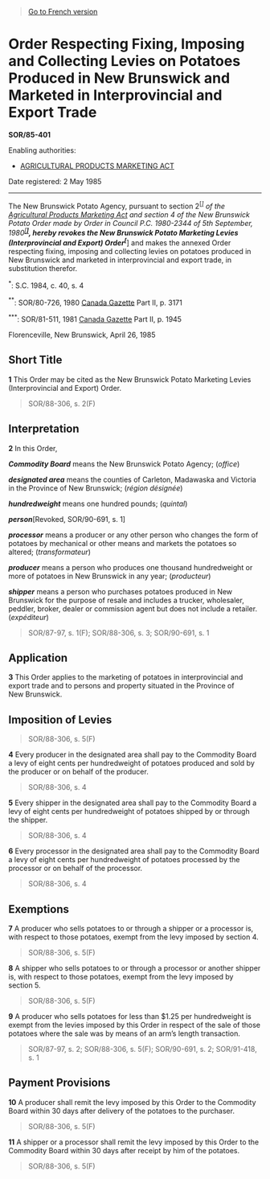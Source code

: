 > [Go to French version](/fr/Règlements/Décrets,%20ordonnances%20et%20règlements%20statutaires/85/401.md)

# Order Respecting Fixing, Imposing and Collecting Levies on Potatoes Produced in New Brunswick and Marketed in Interprovincial and Export Trade

**SOR/85-401**

Enabling authorities: 
- [AGRICULTURAL PRODUCTS MARKETING ACT](/en/Acts/Revised%20Statutes%20of%20Canada/A/A-6.md)

Date registered: 2 May 1985

----------

The New Brunswick Potato Agency, pursuant to section 2<sup><a href='#fn_1e'>[*]</a></sup> of the [Agricultural Products Marketing Act](/en/Acts/Revised%20Statutes%20of%20Canada/A/A-6.md) and section 4 of the New Brunswick Potato Order made by Order in Council P.C. 1980-2344 of 5th September, 1980<sup><a href='#fn_2e'>[**]</a></sup>, hereby revokes the New Brunswick Potato Marketing Levies (Interprovincial and Export) Order<sup><a href='#fn_3e'>[***]</a></sup> and makes the annexed Order respecting fixing, imposing and collecting levies on potatoes produced in New Brunswick and marketed in interprovincial and export trade, in substitution therefor.

<a name='fn_1e'><sup>*</sup></a>: S.C. 1984, c. 40, s. 4<br />

<a name='fn_2e'><sup>**</sup></a>: SOR/80-726, 1980 [Canada Gazette](http://www.gazette.gc.ca/) Part II, p. 3171<br />

<a name='fn_3e'><sup>***</sup></a>: SOR/81-511, 1981 [Canada Gazette](http://www.gazette.gc.ca/) Part II, p. 1945<br />

Florenceville, New Brunswick, April 26, 1985




## Short Title


**1** This Order may be cited as the New Brunswick Potato Marketing Levies (Interprovincial and Export) Order.
> SOR/88-306, s. 2(F)





## Interpretation


**2** In this Order,

***Commodity Board*** means the New Brunswick Potato Agency; (*office*)

***designated area*** means the counties of Carleton, Madawaska and Victoria in the Province of New Brunswick; (*région désignée*)

***hundredweight*** means one hundred pounds; (*quintal*)

***person***[Revoked, SOR/90-691, s. 1]

***processor*** means a producer or any other person who changes the form of potatoes by mechanical or other means and markets the potatoes so altered; (*transformateur*)

***producer*** means a person who produces one thousand hundredweight or more of potatoes in New Brunswick in any year; (*producteur*)

***shipper*** means a person who purchases potatoes produced in New Brunswick for the purpose of resale and includes a trucker, wholesaler, peddler, broker, dealer or commission agent but does not include a retailer. (*expéditeur*)
> SOR/87-97, s. 1(F); SOR/88-306, s. 3; SOR/90-691, s. 1





## Application


**3** This Order applies to the marketing of potatoes in interprovincial and export trade and to persons and property situated in the Province of New Brunswick.




## Imposition of Levies
> SOR/88-306, s. 5(F)



**4** Every producer in the designated area shall pay to the Commodity Board a levy of eight cents per hundredweight of potatoes produced and sold by the producer or on behalf of the producer.
> SOR/88-306, s. 4




**5** Every shipper in the designated area shall pay to the Commodity Board a levy of eight cents per hundredweight of potatoes shipped by or through the shipper.
> SOR/88-306, s. 4




**6** Every processor in the designated area shall pay to the Commodity Board a levy of eight cents per hundredweight of potatoes processed by the processor or on behalf of the processor.
> SOR/88-306, s. 4





## Exemptions


**7** A producer who sells potatoes to or through a shipper or a processor is, with respect to those potatoes, exempt from the levy imposed by section 4.
> SOR/88-306, s. 5(F)




**8** A shipper who sells potatoes to or through a processor or another shipper is, with respect to those potatoes, exempt from the levy imposed by section 5.
> SOR/88-306, s. 5(F)




**9** A producer who sells potatoes for less than $1.25 per hundredweight is exempt from the levies imposed by this Order in respect of the sale of those potatoes where the sale was by means of an arm’s length transaction.
> SOR/87-97, s. 2; SOR/88-306, s. 5(F); SOR/90-691, s. 2; SOR/91-418, s. 1





## Payment Provisions


**10** A producer shall remit the levy imposed by this Order to the Commodity Board within 30 days after delivery of the potatoes to the purchaser.
> SOR/88-306, s. 5(F)




**11** A shipper or a processor shall remit the levy imposed by this Order to the Commodity Board within 30 days after receipt by him of the potatoes.
> SOR/88-306, s. 5(F)



